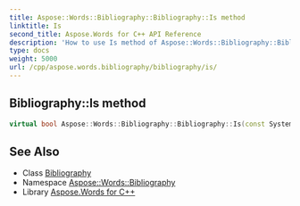 ```yaml
---
title: Aspose::Words::Bibliography::Bibliography::Is method
linktitle: Is
second_title: Aspose.Words for C++ API Reference
description: 'How to use Is method of Aspose::Words::Bibliography::Bibliography class in C++.'
type: docs
weight: 5000
url: /cpp/aspose.words.bibliography/bibliography/is/
---
```

## Bibliography::Is method




```cpp
virtual bool Aspose::Words::Bibliography::Bibliography::Is(const System::TypeInfo &target) const override
```

## See Also

* Class [Bibliography](../)
* Namespace [Aspose::Words::Bibliography](../../)
* Library [Aspose.Words for C++](../../../)

